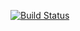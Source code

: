 [![Build Status](https://app.travis-ci.com/baonudesifeizhai/ssw567.svg?branch=HW05a_Mocking)](https://app.travis-ci.com/baonudesifeizhai/ssw567)
